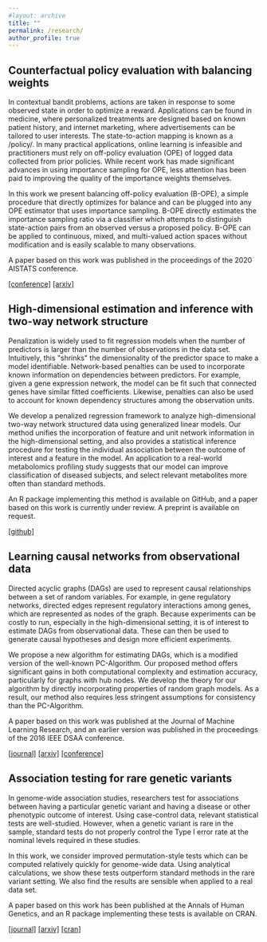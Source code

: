 ```yaml
---
#layout: archive
title: ""
permalink: /research/
author_profile: true
---
```


## Counterfactual policy evaluation with balancing weights

In contextual bandit problems, actions are taken in response to some observed state in order to optimize a reward. Applications can be found in medicine, where personalized treatments are designed based on known patient history, and internet marketing, where advertisements can be tailored to user interests. The state-to-action mapping is known as a /policy/. In many practical applications, online learning is infeasible and practitioners must rely on off-policy evaluation (OPE) of logged data collected from prior policies. While recent work has made significant advances in using importance sampling for OPE, less attention has been paid to improving the quality of the importance weights themselves. 

In this work we present balancing off-policy evaluation (B-OPE), a simple procedure that directly optimizes for balance and can be plugged into any OPE estimator that uses importance sampling. B-OPE directly estimates the importance sampling ratio via a classifier which attempts to distinguish state-action pairs from an observed versus a proposed policy. B-OPE can be applied to continuous, mixed, and multi-valued action spaces without modification and is easily scalable to many observations.

A paper based on this work was published in the proceedings of the 2020 AISTATS conference.

[[conference]](http://proceedings.mlr.press/v108/sondhi20a.html)  [[arxiv]](https://arxiv.org/abs/1906.03694)

## High-dimensional estimation and inference with two-way network structure

Penalization is widely used to fit regression models when the number of predictors is larger than the number of observations in the data set. Intuitively, this "shrinks" the dimensionality of the predictor space to make a model identifiable. Network-based penalties can be used to incorporate known information on dependencies between predictors. For example, given a gene expression network, the model can be fit such that connected genes have similar fitted coefficients. Likewise, penalties can also be used to account for known dependency structures among the observation units.  

We develop a penalized regression framework to analyze high-dimensional two-way network structured data using generalized linear models. Our method unifies the incorporation of feature and unit network information in the high-dimensional setting, and also provides a statistical inference procedure for testing the individual association between the outcome of interest and a feature in the model. An application to a real-world metabolomics profiling study suggests that our model can improve classification of diseased subjects, and select relevant metabolites more often than standard methods.

An R package implementing this method is available on GitHub, and a paper based on this work is currently under review. A preprint is available on request.

[[github]](https://github.com/asondhi/glmfunk)

## Learning causal networks from observational data

Directed acyclic graphs (DAGs) are used to represent causal relationships between a set of random variables. For example, in gene regulatory networks, directed edges represent regulatory interactions among genes, which are represented as nodes of the graph. Because experiments can be costly to run, especially in the high-dimensional setting, it is of interest to estimate DAGs from observational data. These can then be used to generate causal hypotheses and design more efficient experiments. 

We propose a new algorithm for estimating DAGs, which is a modified version of the well-known PC-Algorithm. Our proposed method offers significant gains in both computational complexity and estimation accuracy, particularly for graphs with hub nodes. We develop the theory for our algorithm by directly incorporating properties of random graph models. As a result, our method also requires less stringent assumptions for consistency than the PC-Algorithm. 

A paper based on this work was published at the Journal of Machine Learning Research, and an earlier version was published in the proceedings of the 2016 IEEE DSAA conference.

[[journal]](http://jmlr.org/papers/v20/17-601.html)  [[arxiv]](https://arxiv.org/abs/1806.06209)  [[conference]](http://ieeexplore.ieee.org/abstract/document/7796967/)

## Association testing for rare genetic variants

In genome-wide association studies, researchers test for associations between having a particular genetic variant and having a disease or other phenotypic outcome of interest. Using case-control data, relevant statistical tests are well-studied. However, when a genetic variant is rare in the sample, standard tests do not properly control the Type I error rate at the nominal levels required in these studies.

In this work, we consider improved permutation-style tests which can be computed relatively quickly for genome-wide data. Using analytical calculations, we show these tests outperform standard methods in the rare variant setting. We also find the results are sensible when applied to a real data set.

A paper based on this work has been published at the Annals of Human Genetics, and an R package implementing these tests is available on CRAN.

[[journal]](https://doi.org/10.1111/ahg.12229)  [[arxiv]](https://arxiv.org/abs/1712.06643) [[cran]](https://cran.r-project.org/package=AUtests)

